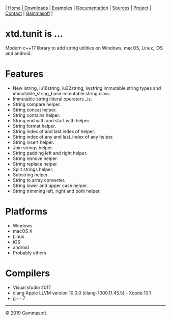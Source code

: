| [Home](home.md) | [Downloads](downloads.md) | [Examples](examples.md) | [Documentation](documentation.md) | [Sources](https://github.com/gammasoft71/xtd.strings) | [Project](https://sourceforge.net/projects/stringspro/) | [Contact](contact.md) | [Gammasoft](https://gammasoft71.wixsite.com/gammasoft) |

# xtd.tunit is ...

Modern c++17 library to add string utilities on Windows, macOS, Linux, iOS and android.

# Features

* New istring, iu16string, iu32string, iwstring immutable string types and immutable_string_base immutable string class.
* Immutable string litteral operators _is.
* String compare helper.
* String concat helper.
* String contains helper.
* String end with and start with helper.
* String format helper.
* String index of and last index of helper.
* String index of any and last_index of any helper.
* String insert helper.
* Join strings helper.
* String padding left and right helper.
* String remove helper.
* String replace helper.
* Split strings helper.
* Substring helper.
* String to array converter.
* String lower and upper case helper.
* String trimming left, right and both helper.

# Platforms

* Windows
* macOS X
* Linux
* iOS
* android
* Probably others

# Compilers

* Visual studio 2017
* clang Apple LLVM version 10.0.0 (clang-1000.11.45.5) - Xcode 10.1
* g++ 7

______________________________________________________________________________________________

© 2019 Gammasoft.
